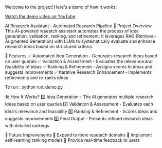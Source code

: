 Welcome to the project! Here's a demo of how it works:

[Watch the demo video on YouTube](https://drive.google.com/file/d/10_aePdCMXNPDPEFJqyO81REQcx3XsYsh/view?usp=sharing)

AI Research Assistant - Automated Research Pipeline
📌 Project Overview
This AI-powered research assistant automates the process of idea generation, validation, ranking, and refinement. It leverages RAG (Retrieval-Augmented Generation) with LLMs to systematically evaluate and enhance research ideas based on structured criteria.

🔧 Features
✅ Automated Idea Generation - Generates research ideas based on user queries
✅ Validation & Assessment - Evaluates the relevance and feasibility of ideas
✅ Ranking & Refinement - Assigns scores to ideas and suggests improvements
✅ Iterative Research Enhancement - Implements refinements and re-ranks ideas

To run :
python run_demo.py

🛠 How It Works?
1️⃣ Idea Generation - The AI generates multiple research ideas based on user queries
2️⃣ Validation & Assessment - Evaluates each idea's relevance and feasibility
3️⃣ Ranking & Refinement - Scores ideas and suggests improvements
4️⃣ Final Output - Presents refined research ideas with detailed rankings

📢 Future Improvements
🔹 Expand to more research domains
🔹 Implement self-learning ranking models
🔹 Provide real-time feedback to users
